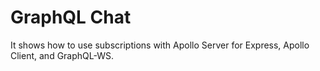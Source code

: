 # GraphQL Chat

It shows how to use subscriptions with Apollo Server for Express, Apollo Client, and GraphQL-WS.
